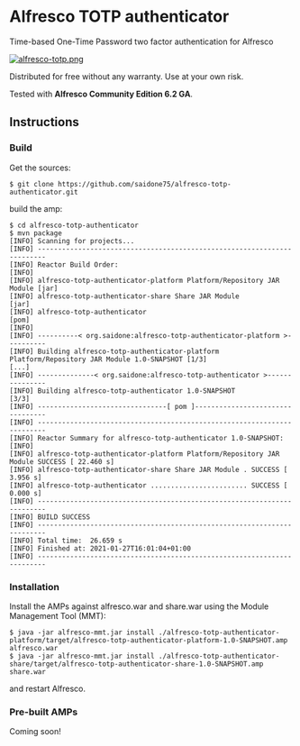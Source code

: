 # Alfresco TOTP authenticator
Time-based One-Time Password two factor authentication for Alfresco

[![alfresco-totp.png](https://i.postimg.cc/RVfVSBVj/alfresco-totp.png)](https://postimg.cc/Ln9MDGPT)

Distributed for free without any warranty. Use at your own risk.

Tested with **Alfresco Community Edition 6.2 GA**.

## Instructions
### Build
Get the sources:
```console
$ git clone https://github.com/saidone75/alfresco-totp-authenticator.git
```
build the amp:
```console
$ cd alfresco-totp-authenticator
$ mvn package
[INFO] Scanning for projects...
[INFO] ------------------------------------------------------------------------
[INFO] Reactor Build Order:
[INFO]
[INFO] alfresco-totp-authenticator-platform Platform/Repository JAR Module [jar]
[INFO] alfresco-totp-authenticator-share Share JAR Module                 [jar]
[INFO] alfresco-totp-authenticator                                        [pom]
[INFO]
[INFO] ----------< org.saidone:alfresco-totp-authenticator-platform >----------
[INFO] Building alfresco-totp-authenticator-platform Platform/Repository JAR Module 1.0-SNAPSHOT [1/3]
[...]
[INFO] --------------< org.saidone:alfresco-totp-authenticator >---------------
[INFO] Building alfresco-totp-authenticator 1.0-SNAPSHOT                  [3/3]
[INFO] --------------------------------[ pom ]---------------------------------
[INFO] ------------------------------------------------------------------------
[INFO] Reactor Summary for alfresco-totp-authenticator 1.0-SNAPSHOT:
[INFO]
[INFO] alfresco-totp-authenticator-platform Platform/Repository JAR Module SUCCESS [ 22.460 s]
[INFO] alfresco-totp-authenticator-share Share JAR Module . SUCCESS [  3.956 s]
[INFO] alfresco-totp-authenticator ........................ SUCCESS [  0.000 s]
[INFO] ------------------------------------------------------------------------
[INFO] BUILD SUCCESS
[INFO] ------------------------------------------------------------------------
[INFO] Total time:  26.659 s
[INFO] Finished at: 2021-01-27T16:01:04+01:00
[INFO] ------------------------------------------------------------------------
```
### Installation
Install the AMPs against alfresco.war and share.war using the Module Management Tool (MMT):
```
$ java -jar alfresco-mmt.jar install ./alfresco-totp-authenticator-platform/target/alfresco-totp-authenticator-platform-1.0-SNAPSHOT.amp alfresco.war
$ java -jar alfresco-mmt.jar install ./alfresco-totp-authenticator-share/target/alfresco-totp-authenticator-share-1.0-SNAPSHOT.amp share.war
```
and restart Alfresco.

### Pre-built AMPs
Coming soon!
